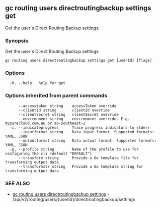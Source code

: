 ## gc routing users directroutingbackup settings get

Get the user`s Direct Routing Backup settings.

### Synopsis

Get the user`s Direct Routing Backup settings.

```
gc routing users directroutingbackup settings get [userId] [flags]
```

### Options

```
  -h, --help   help for get
```

### Options inherited from parent commands

```
      --accesstoken string    accessToken override
      --clientid string       clientId override
      --clientsecret string   clientSecret override
      --environment string    environment override. E.g. mypurecloud.com.au or ap-southeast-2
  -i, --indicateprogress      Trace progress indicators to stderr
      --inputformat string    Data input format. Supported formats: YAML, JSON
      --outputformat string   Data output format. Supported formats: YAML, JSON
  -p, --profile string        Name of the profile to use for configuring the cli (default "DEFAULT")
      --transform string      Provide a Go template file for transforming output data
      --transformstr string   Provide a Go template string for transforming output data
```

### SEE ALSO

* [gc routing users directroutingbackup settings](gc_routing_users_directroutingbackup_settings.html)	 - /api/v2/routing/users/{userId}/directroutingbackup/settings


